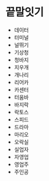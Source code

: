 # 끝말잇기

- 데이터
- 터미널 
- 널뛰기
- 기상청
- 청바지
- 지우개
- 개나리
- 리어카
- 카센터
- 터움바
- 바지락
- 락토스
- 스피드
- 드라마
- 마리오
- 오락실
- 실업자
- 자영업
- 영업주
- 주인공